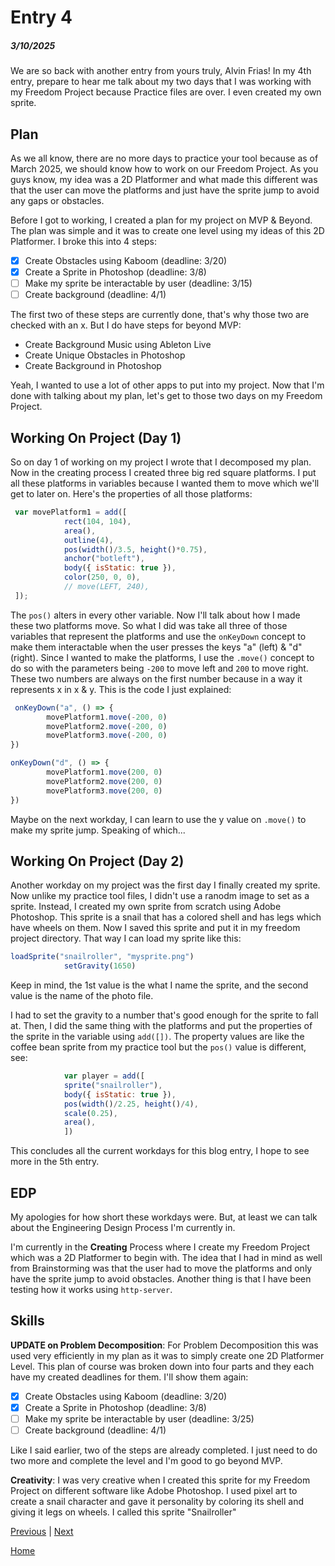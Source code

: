 # Entry 4
##### 3/10/2025

We are so back with another entry from yours truly, Alvin Frias! In my 4th entry, prepare to hear me talk about my two days that I was working with my Freedom Project because Practice files are over. I even created my own sprite.

## Plan
As we all know, there are no more days to practice your tool because as of March 2025, we should know how to work on our Freedom Project. As you guys know, my idea was a 2D Platformer and what made this different was that the user can move the platforms and just have the sprite jump to avoid any gaps or obstacles.

Before I got to working, I created a plan for my project on MVP & Beyond. The plan was simple and it was to create one level using my ideas of this 2D Platformer. I broke this into 4 steps:
* [x] Create Obstacles using Kaboom (deadline: 3/20)
* [x] Create a Sprite in Photoshop (deadline: 3/8)
* [ ] Make my sprite be interactable by user (deadline: 3/15)
* [ ] Create background (deadline: 4/1)

The first two of these steps are currently done, that's why those two are checked with an x. But I do have steps for beyond MVP:
* Create Background Music using Ableton Live
* Create Unique Obstacles in Photoshop
* Create Background in Photoshop

Yeah, I wanted to use a lot of other apps to put into my project. Now that I'm done with talking about my plan, let's get to those two days on my Freedom Project.

## Working On Project (Day 1)
So on day 1 of working on my project I wrote that I decomposed my plan. Now in the creating process I created three big red square platforms. I put all these platforms in variables because I wanted them to move which we'll get to later on. Here's the properties of all those platforms:
```js
 var movePlatform1 = add([
            rect(104, 104),
            area(),
            outline(4),
            pos(width()/3.5, height()*0.75),
            anchor("botleft"),
            body({ isStatic: true }),
            color(250, 0, 0),
            // move(LEFT, 240),
 ]);
```
The `pos()` alters in every other variable. Now I'll talk about how I made these two platforms move. So what I did was take all three of those variables that represent the platforms and use the `onKeyDown` concept to make them interactable when the user presses the keys "a" (left) & "d" (right). Since I wanted to make the platforms, I use the `.move()` concept to do so with the parameters being `-200` to move left and `200` to move right. These two numbers are always on the first number because in a way it represents x in x & y. This is the code I just explained:
```js
 onKeyDown("a", () => {
		movePlatform1.move(-200, 0)
        movePlatform2.move(-200, 0)
        movePlatform3.move(-200, 0)
})

onKeyDown("d", () => {
		movePlatform1.move(200, 0)
        movePlatform2.move(200, 0)
        movePlatform3.move(200, 0)
})
```
Maybe on the next workday, I can learn to use the y value on `.move()` to make my sprite jump. Speaking of which...
## Working On Project (Day 2)
Another workday on my project was the first day I finally created my sprite. Now unlike my practice tool files, I didn't use a ranodm image to set as a sprite. Instead, I created my own sprite from scratch using Adobe Photoshop. This sprite is a snail that has a colored shell and has legs which have wheels on them. Now I saved this sprite and put it in my freedom project directory. That way I can load my sprite like this:
```js
loadSprite("snailroller", "mysprite.png")
            setGravity(1650)
```
Keep in mind, the 1st value is the what I name the sprite, and the second value is the name of the photo file.

I had to set the gravity to a number that's good enough for the sprite to fall at. Then, I did the same thing with the platforms and put the properties of the sprite in the variable using `add([])`. The property values are like the coffee bean sprite from my practice tool but the `pos()` value is different, see:
```js
            var player = add([
            sprite("snailroller"),
            body({ isStatic: true }),
            pos(width()/2.25, height()/4),
            scale(0.25),
            area(),
            ])
```
This concludes all the current workdays for this blog entry, I hope to see more in the 5th entry.

## EDP
My apologies for how short these workdays were. But, at least we can talk about the Engineering Design Process I'm currently in.

I'm currently in the **Creating** Process where I create my Freedom Project which was a 2D Platformer to begin with. The idea that I had in mind as well from Brainstorming was that the user had to move the platforms and only have the sprite jump to avoid obstacles. Another thing is that I have been testing how it works using `http-server`.

## Skills
**UPDATE on Problem Decomposition**: For Problem Decomposition this was used very efficiently in my plan as it was to simply create one 2D Platformer Level. This plan of course was broken down into four parts and they each have my created deadlines for them. I'll show them again:
* [x] Create Obstacles using Kaboom (deadline: 3/20)
* [x] Create a Sprite in Photoshop (deadline: 3/8)
* [ ] Make my sprite be interactable by user (deadline: 3/25)
* [ ] Create background (deadline: 4/1)

Like I said earlier, two of the steps are already completed. I just need to do two more and complete the level and I'm good to go beyond MVP.

**Creativity**: I was very creative when I created this sprite for my Freedom Project on different software like Adobe Photoshop. I used pixel art to create a snail character and gave it personality by coloring its shell and giving it legs on wheels. I called this sprite "Snailroller"





[Previous](entry03.md) | [Next](entry05.md)

[Home](../README.md)
